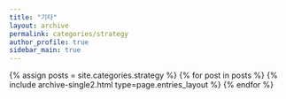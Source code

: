 ```yaml
---
title: "기타"
layout: archive
permalink: categories/strategy
author_profile: true
sidebar_main: true
---
```



{% assign posts = site.categories.strategy %}
{% for post in posts %} {% include archive-single2.html type=page.entries_layout %} {% endfor %}